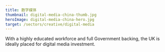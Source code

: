 ```yaml
---
title: 数字媒体
thumbnail: digital-media-china-thumb.jpg
heroImage: digital-media-china-hero.jpg
target: /sectors/creative/digital-media
---
```


With a highly educated workforce and full Government backing, the UK is ideally placed for digital media investment.